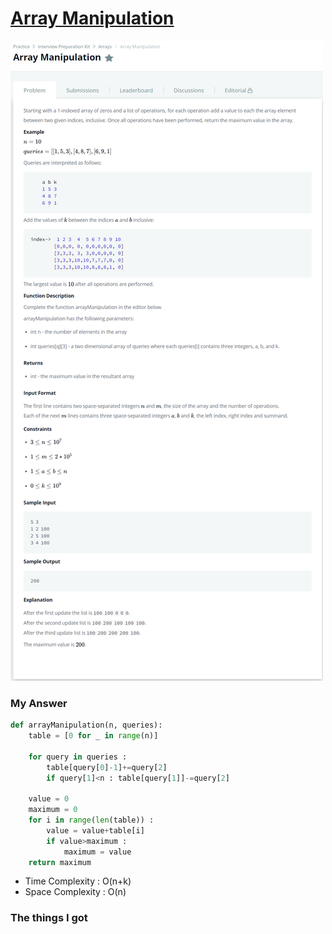 # [Array Manipulation](https://www.hackerrank.com/challenges/crush/problem)

![image](Problem.png)



### My Answer

```python
def arrayManipulation(n, queries):
    table = [0 for _ in range(n)]
    
    for query in queries : 
        table[query[0]-1]+=query[2]
        if query[1]<n : table[query[1]]-=query[2]
    
    value = 0
    maximum = 0
    for i in range(len(table)) : 
        value = value+table[i]
        if value>maximum : 
            maximum = value
    return maximum
```

* Time Complexity : O(n+k)
* Space Complexity : O(n)



### The things I got
